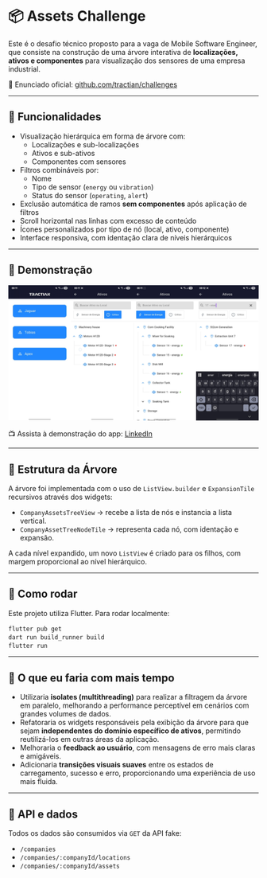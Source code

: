 # 📦 Assets Challenge

Este é o desafio técnico proposto para a vaga de Mobile Software Engineer, que consiste na construção de uma árvore interativa de **localizações, ativos e componentes** para visualização dos sensores de uma empresa industrial.

📄 Enunciado oficial: [github.com/tractian/challenges](https://github.com/tractian/challenges/tree/main/mobile#readme)

---

## 🧩 Funcionalidades

- Visualização hierárquica em forma de árvore com:
  - Localizações e sub-localizações
  - Ativos e sub-ativos
  - Componentes com sensores
- Filtros combináveis por:
  - Nome
  - Tipo de sensor (`energy` ou `vibration`)
  - Status do sensor (`operating`, `alert`)
- Exclusão automática de ramos **sem componentes** após aplicação de filtros
- Scroll horizontal nas linhas com excesso de conteúdo
- Ícones personalizados por tipo de nó (local, ativo, componente)
- Interface responsiva, com identação clara de níveis hierárquicos

---

## 📱 Demonstração

![](https://github.com/JunioJsv/juniojsv-bucket/blob/main/assets_challenge.jpg?raw=true)

📺 Assista à demonstração do app: [LinkedIn](https://www.linkedin.com/posts/juniojsv_flutter-mobiledevelopment-flutterdev-activity-7350498397419720705-Rfew?utm_source=share&utm_medium=member_desktop&rcm=ACoAADFBILoBE4SfR_jQMM-3If73KTcx9rML8Js)

---

## 📁 Estrutura da Árvore

A árvore foi implementada com o uso de `ListView.builder` e `ExpansionTile` recursivos através dos widgets:

- `CompanyAssetsTreeView` → recebe a lista de nós e instancia a lista vertical.
- `CompanyAssetTreeNodeTile` → representa cada nó, com identação e expansão.
  
A cada nível expandido, um novo `ListView` é criado para os filhos, com margem proporcional ao nível hierárquico.

---

## 🚀 Como rodar

Este projeto utiliza Flutter. Para rodar localmente:

```bash
flutter pub get
dart run build_runner build
flutter run
```

---

## 🔎 O que eu faria com mais tempo

- Utilizaria **isolates (multithreading)** para realizar a filtragem da árvore em paralelo, melhorando a performance perceptível em cenários com grandes volumes de dados.
- Refatoraria os widgets responsáveis pela exibição da árvore para que sejam **independentes do domínio específico de ativos**, permitindo reutilizá-los em outras áreas da aplicação.
- Melhoraria o **feedback ao usuário**, com mensagens de erro mais claras e amigáveis.
- Adicionaria **transições visuais suaves** entre os estados de carregamento, sucesso e erro, proporcionando uma experiência de uso mais fluida.

---

## 🔗 API e dados

Todos os dados são consumidos via `GET` da API fake:

* `/companies`
* `/companies/:companyId/locations`
* `/companies/:companyId/assets`
